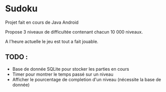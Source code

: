 # Sudoku

Projet fait en cours de Java Android

Propose 3 niveaux de difficultée contenant chacun 10 000 niveaux.

A l'heure actuelle le jeu est tout a fait jouable. 

## TODO : 

* Base de donnée SQLite pour stocker les parties en cours
* Timer pour montrer le temps passé sur un niveau
* Afficher le pourcentage de completion d'un niveau (nécessite la base de donnée)
